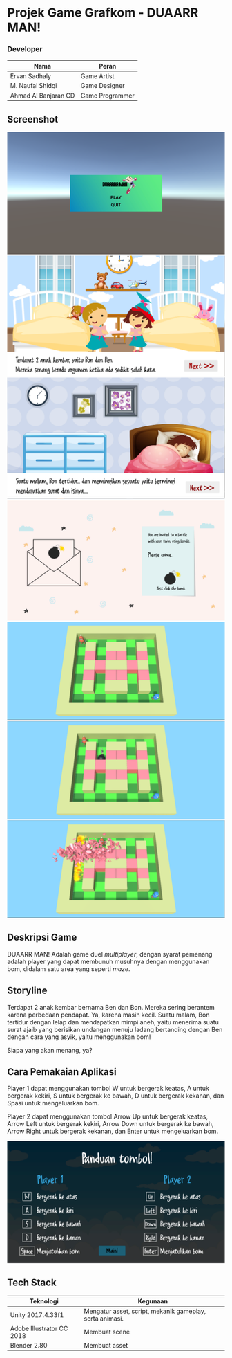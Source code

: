 # Projek Game Grafkom - DUAARR MAN!


### Developer
|         Nama         |         Peran        |  
| -------------------- |----------------------| 
| Ervan Sadhaly        | Game Artist          | 
| M. Naufal Shidqi     | Game Designer        |
| Ahmad Al Banjaran CD | Game Programmer      |

## Screenshot
![alt text](https://github.com/ervanoyy/duaarrman/blob/master/Screenshot/Start%20Menu.png "Start Menu")
![alt text](https://github.com/ervanoyy/duaarrman/blob/master/Screenshot/Storyline%201.png "Storyline 1")
![alt text](https://github.com/ervanoyy/duaarrman/blob/master/Screenshot/Storyline%202.png "Storyline 2")
![alt text](https://github.com/ervanoyy/duaarrman/blob/master/Screenshot/Storyline%203.png "Storyline 3")
![alt text](https://github.com/ervanoyy/duaarrman/blob/master/Screenshot/Starting%20Position.png "Starting Position")
![alt text](https://github.com/ervanoyy/duaarrman/blob/master/Screenshot/Dropping%20Bomb.png "Dropping Bomb")
![alt text](https://github.com/ervanoyy/duaarrman/blob/master/Screenshot/Explosion%20Gameplay.png "Explosion Gameplay")

## Deskripsi Game
DUAARR MAN! Adalah game duel _multiplayer_, dengan syarat pemenang adalah player yang dapat membunuh musuhnya dengan menggunakan bom, didalam satu area yang seperti _maze_.

## Storyline
Terdapat 2 anak kembar bernama Ben dan Bon. Mereka sering berantem karena perbedaan pendapat. Ya, karena masih kecil.
Suatu malam, Bon tertidur dengan lelap dan mendapatkan mimpi aneh, yaitu menerima suatu surat ajaib yang berisikan undangan menuju ladang bertanding dengan Ben dengan cara yang asyik, yaitu menggunakan bom!

Siapa yang akan menang, ya?

## Cara Pemakaian Aplikasi
Player 1 dapat menggunakan tombol W untuk bergerak keatas, A untuk bergerak kekiri, S untuk bergerak ke bawah, D untuk bergerak kekanan, dan Spasi untuk mengeluarkan bom.

Player 2 dapat menggunakan tombol Arrow Up untuk bergerak keatas, Arrow Left untuk bergerak kekiri, Arrow Down untuk bergerak ke bawah, Arrow Right untuk bergerak kekanan, dan Enter untuk mengeluarkan bom.

![alt text](https://github.com/ervanoyy/duaarrman/blob/master/Screenshot/How%20to.png "How to")

## Tech Stack

|          Teknologi          |                  Kegunaan                 | 
| ----------------------------|-------------------------------------------| 
| Unity 2017.4.33f1           | Mengatur asset, script, mekanik gameplay, serta animasi.    | 
| Adobe Illustrator CC 2018   | Membuat scene                             |
| Blender 2.80                | Membuat asset                             |
